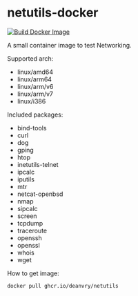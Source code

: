 # netutils-docker

[![Build Docker Image](https://github.com/deanvry/netutils-docker/actions/workflows/docker-publish.yml/badge.svg)](https://github.com/deanvry/netutils-docker/actions/workflows/docker-publish.yml)

A small container image to test Networking.

Supported arch:
- linux/amd64
- linux/arm64
- linux/arm/v6
- linux/arm/v7
- linux/i386

Included packages:
- bind-tools
- curl
- dog
- gping
- htop
- inetutils-telnet
- ipcalc
- iputils
- mtr
- netcat-openbsd
- nmap
- sipcalc
- screen
- tcpdump
- traceroute
- openssh
- openssl
- whois
- wget

How to get image:

```sh
docker pull ghcr.io/deanvry/netutils
```
